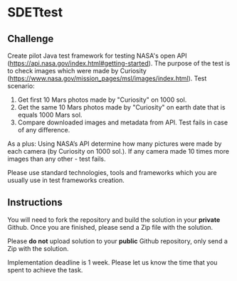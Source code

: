 # SDETtest

## Challenge
Create pilot Java test framework for testing NASA's open API (https://api.nasa.gov/index.html#getting-started). The purpose of the test is to check images which were made by Curiosity (https://www.nasa.gov/mission_pages/msl/images/index.html).
Test scenario:
1. Get first 10 Mars photos made by "Curiosity" on 1000 sol.
2. Get the same 10 Mars photos made by "Curiosity" on earth date that is equals 1000 Mars sol.
3. Compare downloaded images and metadata from API. Test fails in case of any difference.

As a plus:
Using NASA’s API determine how many pictures were made by each camera (by Curiosity on 1000 sol.). If any camera made 10 times more images than any other - test fails.

Please use standard technologies, tools and frameworks which you are usually use in test frameworks creation. 

## Instructions
You will need to fork the repository and build the solution in your **private** Github.  Once you are finished, please send a Zip file with the solution.

Please **do not** upload solution to your **public** Github repository, only send a Zip with the solution.

Implementation deadline is 1 week. Please let us know the time that you spent to achieve the task.

